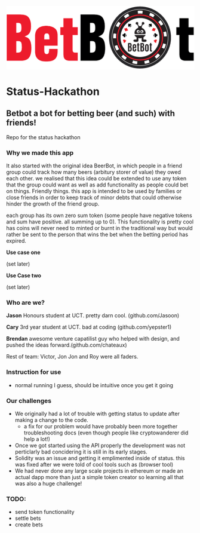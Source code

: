 ![Alt text](betbot.png?raw=true "Title")

# Status-Hackathon
## Betbot a bot for betting beer (and such) with friends!

Repo for the status hackathon

### Why we made this app

It also started with the original idea BeerBot, in which people in a friend group could track how many beers (arbitury storer of value) they owed each other. we realised that this idea could be extended to use any token that the group could want as well as add functionality as people could bet on things. Friendly things. this app is intended to be used by families or close friends in order to keep track of minor debts that could otherwise hinder the growth of the friend group.

each group has its own zero sum token (some people have negative tokens and sum have positive. all summing up to 0). This functionality is pretty cool has coins will never need to minted or burnt in the traditional way but would rather be sent to the person that wins the bet when the betting period has expired.

**Use case one**

(set later)

**Use Case two**

(set later)

### Who are we?

**Jason**
Honours student at UCT. pretty darn cool. (github.com/Jasoon)

**Cary**
3rd year student at UCT. bad at coding (github.com/yepster1)

**Brendan**
awesome venture capatilist guy who helped with design, and pushed the ideas forward.(github.com/chateaux)

Rest of team: Victor, Jon Jon and Roy were all faders.
### Instruction for use

- normal running I guess, should be intuitive once you get it going

### Our challenges
- We originally had a lot of trouble with getting status to update after making a change to the code.
  - a fix for our problem would have probably been more together troubleshooting docs (even though people like cryptowanderer did help a lot!)
- Once we got started using the API properly the development was not perticlarly bad concidering it is still in its early stages.
- Solidity was an issue and getting it emplimented inside of status. this was fixed after we were told of cool tools such as (browser tool)
- We had never done any large scale projects in ethereum or made an actual dapp more than just a simple token creator so learning all that was also a huge challenge!

### TODO:

- send token functionality
- settle bets
- create bets
